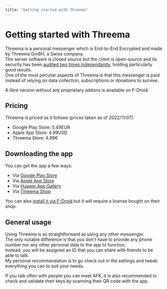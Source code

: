 ```yaml
---
title: "Getting started with Threema"
---
```


# Getting started with Threema

Threema is a personal messenger which is End-to-End Encrypted and made by Threema GmBH, a Swiss company.  
The server software is closed source but the client is open-source and its security has been [audited two times independantly](https://threema.ch/en/faq/code_audit), holding particularly good results.  
One of the most peculiar aspects of Threema is that this messenger is paid instead of relying on data collection, subscriptions or donations to survive.

A libre version without any proprietary addons is available on F-Droid.

## Pricing

Threema is priced as it follows (prices taken as of 2022/11/07):

- Google Play Store: 5.49EUR
- Apple App Store: 4.99USD
- Threema Store: 4.99€

## Downloading the app

You can get the app a few ways:

- Via [Google Play Store](https://play.google.com/store/apps/details?id=ch.threema.app)
- Via [Apple App Store](https://itunes.apple.com/app/threema/id578665578)
- Via [Huawei App Gallery](https://appgallery.huawei.com/#/app/C103713829)
- Via [Threema Shop](https://shop.threema.ch/en)

You can also [install it via F-Droid](https://threema.ch/en/faq/libre_installation) but it will require a license bought on their shop.

## General usage

Using Threema is as straightforward as using any other messenger.  
The only notable difference is that you don't have to provide any phone number nor any other personal data to the app to function.  
Instead, you will be assigned an ID that you can share with friends to be able to talk.  
My personal recommendation is to go check out in the settings and tweak everything you can to suit your needs.

If you talk often with people you can meet AFK, it is also recommended to check and validate their keys by scanning their QR code with the app.
